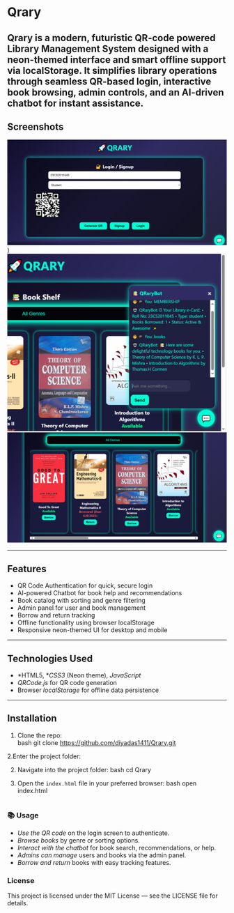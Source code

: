 # Qrary
Qrary is a modern, futuristic QR-code powered Library Management System designed with a neon-themed interface and smart offline support via localStorage. It simplifies library operations through seamless QR-based login, interactive book browsing, admin controls, and an AI-driven chatbot for instant assistance.
---

## Screenshots

![Login Screen](https://github.com/diyadas1411/Qrary/blob/main/LOGIN-SS.PNG))  
![Qrary Chatbot](https://raw.githubusercontent.com/diyadas1411/Qrary/main/QRARYBOT.PNG)  
![Genre Screenshot](https://raw.githubusercontent.com/diyadas1411/Qrary/main/GENRE-SS.PNG)  

---

## Features

- QR Code Authentication for quick, secure login
- AI-powered Chatbot for book help and recommendations
- Book catalog with sorting and genre filtering
- Admin panel for user and book management
- Borrow and return tracking
- Offline functionality using browser localStorage
- Responsive neon-themed UI for desktop and mobile

---

## Technologies Used

- *HTML5, **CSS3* (Neon theme), *JavaScript*
- *QRCode.js* for QR code generation
- Browser *localStorage* for offline data persistence

---

## Installation

1. Clone the repo:  
   bash
   git clone https://github.com/diyadas1411/Qrary.git

2.Enter the project folder:

2. Navigate into the project folder:
    bash
     cd Qrary
    

3. Open the `index.html` file in your preferred browser:
    bash
    open index.html
    ```

### 📚 Usage

- *Use the QR code* on the login screen to authenticate.
- *Browse books* by genre or sorting options.
- *Interact with the chatbot* for book search, recommendations, or help.
- *Admins can manage* users and books via the admin panel.
- *Borrow and return* books with easy tracking features.

### License
This project is licensed under the MIT License — see the LICENSE file for details.
